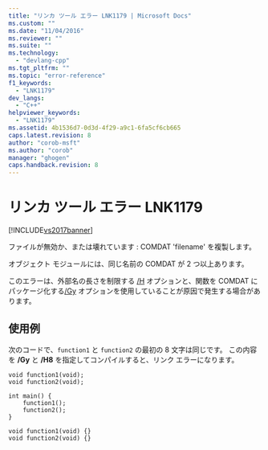 ```yaml
---
title: "リンカ ツール エラー LNK1179 | Microsoft Docs"
ms.custom: ""
ms.date: "11/04/2016"
ms.reviewer: ""
ms.suite: ""
ms.technology: 
  - "devlang-cpp"
ms.tgt_pltfrm: ""
ms.topic: "error-reference"
f1_keywords: 
  - "LNK1179"
dev_langs: 
  - "C++"
helpviewer_keywords: 
  - "LNK1179"
ms.assetid: 4b1536d7-0d3d-4f29-a9c1-6fa5cf6cb665
caps.latest.revision: 8
author: "corob-msft"
ms.author: "corob"
manager: "ghogen"
caps.handback.revision: 8
---
```

# リンカ ツール エラー LNK1179
[!INCLUDE[vs2017banner](../../assembler/inline/includes/vs2017banner.md)]

ファイルが無効か、または壊れています : COMDAT 'filename' を複製します。  
  
 オブジェクト モジュールには、同じ名前の COMDAT が 2 つ以上あります。  
  
 このエラーは、外部名の長さを制限する [\/H](../../build/reference/h-restrict-length-of-external-names.md) オプションと、関数を COMDAT にパッケージ化する[\/Gy](../../build/reference/gy-enable-function-level-linking.md) オプションを使用していることが原因で発生する場合があります。  
  
## 使用例  
 次のコードで、`function1` と `function2` の最初の 8 文字は同じです。  この内容を **\/Gy** と **\/H8** を指定してコンパイルすると、リンク エラーになります。  
  
```  
void function1(void);  
void function2(void);  
  
int main() {  
    function1();  
    function2();  
}  
  
void function1(void) {}  
void function2(void) {}  
```